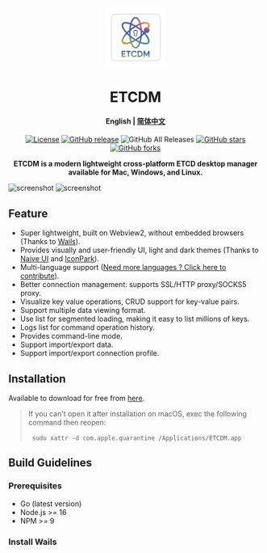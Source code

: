 <div align="center">
<a href="https://github.com/Astronaut-X-X/etcdm/"><img src="build/appicon.png" width="120"/></a>
</div>
<h1 align="center">ETCDM</h1>
<h4 align="center"><strong>English</strong> | <a href="https://github.com/Astronaut-X-X/etcdm/blob/main/README_zh.md">
简体中文</a></h4>
<div align="center">

[![License](https://img.shields.io/github/license/Astronaut-X-X/etcdm)](https://github.com/Astronaut-X-X/etcdm/blob/main/LICENSE)
[![GitHub release](https://img.shields.io/github/release/Astronaut-X-X/etcdm)](https://github.com/Astronaut-X-X/etcdm/releases)
![GitHub All Releases](https://img.shields.io/github/downloads/Astronaut-X-X/etcdm/total)
[![GitHub stars](https://img.shields.io/github/stars/Astronaut-X-X/etcdm)](https://github.com/Astronaut-X-X/etcdm/stargazers)
[![GitHub forks](https://img.shields.io/github/forks/Astronaut-X-X/etcdm)](https://github.com/Astronaut-X-X/etcdm/fork)

<strong>ETCDM is a modern lightweight cross-platform ETCD desktop manager available for Mac, Windows, and
Linux.</strong>
</div>

<picture>
 <source media="(prefers-color-scheme: dark)" srcset="screenshots/dark_en.jpg">
 <source media="(prefers-color-scheme: light)" srcset="screenshots/light_en.jpg">
 <img alt="screenshot" src="screenshots/dark_en.jpg">
</picture>

<picture>
 <source media="(prefers-color-scheme: dark)" srcset="screenshots/dark_en2.jpg">
 <source media="(prefers-color-scheme: light)" srcset="screenshots/light_en2.jpg">
 <img alt="screenshot" src="screenshots/dark_en2.jpg">
</picture>

## Feature

* Super lightweight, built on Webview2, without embedded browsers (Thanks
  to [Wails](https://github.com/wailsapp/wails)).
* Provides visually and user-friendly UI, light and dark themes (Thanks to [Naive UI](https://github.com/tusen-ai/naive-ui)
  and [IconPark](https://iconpark.oceanengine.com)).
* Multi-language support ([Need more languages ? Click here to contribute](.github/CONTRIBUTING.md)).
* Better connection management: supports SSL/HTTP proxy/SOCKS5 proxy.
* Visualize key value operations, CRUD support for key-value pairs.
* Support multiple data viewing format.
* Use list for segmented loading, making it easy to list millions of keys.
* Logs list for command operation history.
* Provides command-line mode.
* Support import/export data.
* Support import/export connection profile.

## Installation

Available to download for free from [here](https://github.com/Astronaut-X-X/etcdm/releases).

> If you can't open it after installation on macOS, exec the following command then reopen:
> ``` shell
>  sudo xattr -d com.apple.quarantine /Applications/ETCDM.app
> ```

## Build Guidelines

### Prerequisites

* Go (latest version)
* Node.js >= 16
* NPM >= 9

### Install Wails
